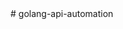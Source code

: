 <head>
	<meta property="og:title" content="Golang API Automation with Godog">
	<meta property="og:description" content="Building a Robust API Test Automation Framework with Godog in Golang">
	<meta property="og:image" content="https://media.licdn.com/dms/image/C5603AQFEme0LfcChVA/profile-displayphoto-shrink_800_800/0/1629361511615?e=1684368000&v=beta&t=uNGVWTQbNilCm8JyW7ivR4M2kHH9HKZSPenDUm4VyGY">
	<meta property="og:type" content="website">
	<meta property="og:url" content="https://github.com/yogiis/golang-api-automation">
</head>
# golang-api-automation
